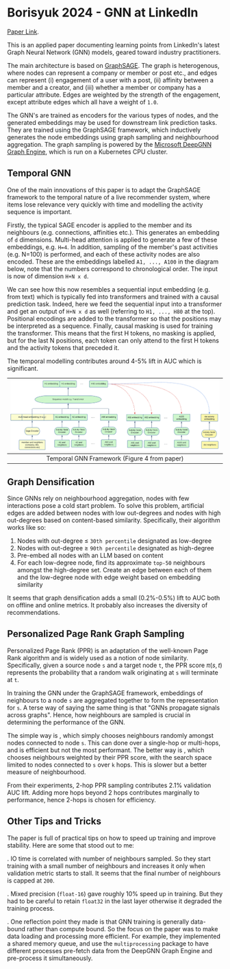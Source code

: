 # Borisyuk 2024 - GNN at LinkedIn

[Paper Link](https://arxiv.org/html/2402.11139v1).

This is an applied paper documenting learning points from LinkedIn's latest Graph Neural Network (GNN) models, geared toward industry practitioners. 

The main architecture is based on [GraphSAGE](https://ar5iv.labs.arxiv.org/html/1706.02216). The graph is heterogenous, where nodes can represent a company or member or post etc., and edges can represent (i) engagement of a user with a post, (ii) affinity between a member and a creator, and (iii) whether a member or company has a particular attribute. Edges are weighted by the strength of the engagement, except attribute edges which all have a weight of `1.0`.

The GNN's are trained as encoders for the various types of nodes, and the generated embeddings may be used for downstream link prediction tasks. They are trained using the GraphSAGE framework, which inductively generates the node embeddings using graph sampling and neighbourhood aggregation. The graph sampling is powered by the [Microsoft DeepGNN Graph Engine](https://github.com/microsoft/DeepGNN), which is run on a Kubernetes CPU cluster.

## Temporal GNN

One of the main innovations of this paper is to adapt the GraphSAGE framework to the temporal nature of a live recommender system, where items lose relevance very quickly with time and modelling the activity sequence is important.

Firstly, the typical SAGE encoder is applied to the member and its neighbours (e.g. connections, affinities etc.). This generates an embedding of `d` dimensions. Multi-head attention is applied to generate a few of these embeddings, e.g. `H=4`. In addition, sampling of the member's past activities (e.g. N=100) is performed, and each of these activity nodes are also encoded. These are the embeddings labelled `A1, ..., A100` in the diagram below, note that the numbers correspond to chronological order. The input is now of dimension `H+N x d`.

We can see how this now resembles a sequential input embedding (e.g. from text) which is typically fed into transformers and trained with a causal prediction task. Indeed, here we feed the sequential input into a transformer and get an output of `H+N x d` as well (referring to `H1, ..., H80` at the top). Positional encodings are added to the transformer so that the positions may be interpreted as a sequence. Finally, causal masking is used for training the transformer. This means that the first H tokens, no masking is applied, but for the last N positions, each token can only attend to the first H tokens and the activity tokens that preceded it. 

The temporal modelling contributes around 4-5% lift in AUC which is significant.

| ![Temporal GNN Framework](../images/borisyuk_2024_temporal.png) |
| :--: |
| Temporal GNN Framework (Figure 4 from paper) |

## Graph Densification

Since GNNs rely on neighbourhood aggregation, nodes with few interactions pose a cold start problem. To solve this problem, artificial edges are added between nodes with low out-degrees and nodes with high out-degrees based on content-based similarity. Specifically, their algorithm works like so:
1. Nodes with out-degree $\leq$ `30th percentile` designated as low-degree
2. Nodes with out-degree $\geq$ `90th percentile` designated as high-degree
3. Pre-embed all nodes with an LLM based on content
4. For each low-degree node, find its approximate `top-50` neighbours amongst the high-degree set. Create an edge between each of them and the low-degree node with edge weight based on embedding similarity

It seems that graph densification adds a small (0.2%-0.5%) lift to AUC both on offline and online metrics. It probably also increases the diversity of recommendations.

## Personalized Page Rank Graph Sampling

Personalized Page Rank (PPR) is an adaptation of the well-known Page Rank algorithm and is widely used as a notion of node similarity. Specifically, given a source node `s` and a target node `t`, the PPR score $\pi(s, t)$ represents the probability that a random walk originating at `s` will terminate at `t`. 

In training the GNN under the GraphSAGE framework, embeddings of neighbours to a node `s` are aggregated together to form the representation for `s`. A terse way of saying the same thing is that "GNNs propagate signals across graphs". Hence, how neighbours are sampled is crucial in determining the performance of the GNN.

The simple way is <Random Sampling>, which simply chooses neighbours randomly amongst nodes connected to node `s`. This can done over a single-hop or multi-hops, and is efficient but not the most performant. The better way is <PPR sampling>, which chooses neighbours weighted by their PPR score, with the search space limited to nodes connected to `s` over `k` hops. This is slower but a better measure of neighbourhood. 

From their experiments, 2-hop PPR sampling contributes 2.1% validation AUC lift. Adding more hops beyond 2 hops contributes marginally to performance, hence 2-hops is chosen for efficiency.


## Other Tips and Tricks

The paper is full of practical tips on how to speed up training and improve stability. Here are some that stood out to me:

<Adaptive Graph Sampling>. IO time is correlated with number of neighbours sampled. So they start training with a small number of neighbours and increases it only when validation metric starts to stall. It seems that the final number of neighbours is capped at `200`.

<Mixed Precision>. Mixed precision (`float-16`) gave roughly 10% speed up in training. But they had to be careful to retain `float32` in the last layer otherwise it degraded the training process. 

<Data Bound>. One reflection point they made is that GNN training is generally data-bound rather than compute bound. So the focus on the paper was to make data loading and processing more efficient. For example, they implemented a shared memory queue, and use the `multiprocessing` package to have different processes pre-fetch data from the DeepGNN Graph Engine and pre-process it simultaneously. 

